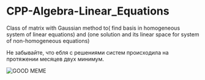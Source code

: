 # CPP-Algebra-Linear_Equations
Class of matrix with Gaussian method to( find basis in homogeneous system of linear equations) and (one solution and its linear space for system of non-homogeneous equations)

Не забывайте, что ебля с решениями систем происходила на протяжении месяцев двух минимум.

![GOOD MEME](http://i0.kym-cdn.com/photos/images/original/001/208/136/6b6.png)
